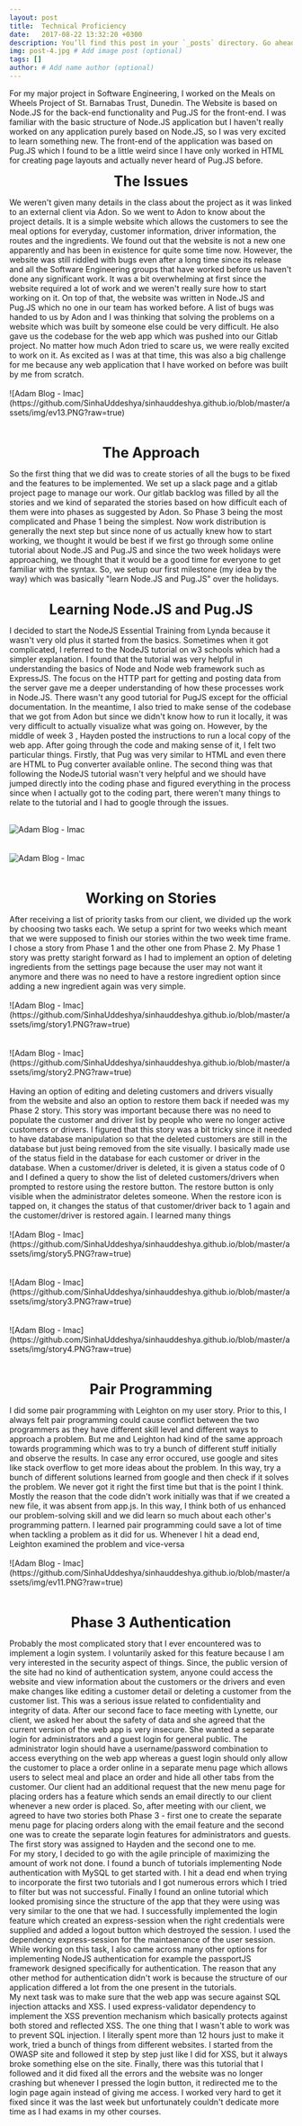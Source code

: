 ```yaml
---
layout: post
title:  Technical Proficiency
date:   2017-08-22 13:32:20 +0300
description: You’ll find this post in your `_posts` directory. Go ahead and edit it and re-build the site to see your changes. # Add post description (optional)
img: post-4.jpg # Add image post (optional)
tags: []
author: # Add name author (optional)
---
```

For my major project in Software Engineering, I worked on the Meals on Wheels Project of St. Barnabas Trust, Dunedin. The Website is based on Node.JS for the back-end functionality and Pug.JS for the front-end. I was familiar with the basic structure of Node.JS application but I haven't really worked on any application purely based on Node.JS, so I was very excited to learn something new. The front-end of the application was based on Pug.JS which I found to be a little weird since I have only worked in HTML for creating page layouts and actually never heard of Pug.JS before. 
<p align="center"><span style="font-size:25px"><b>The Issues</b></span></p>
We weren't given many details in the class about the project as it was linked to an external client via Adon. So we went to Adon to know about the project details. It is a simple website which allows the customers to see the meal options for everyday, customer information, driver information, the routes and the ingredients. We found out that the website is not a new one apparently and has been in existence for quite some time now. However, the website was still riddled with bugs even after a long time since its release and all the Software Engineering groups that have worked before us haven't done any significant work. It was a bit overwhelming at first since the website required a lot of work and we weren't really sure how to start working on it. On top of that, the website was written in Node.JS and Pug.JS which no one in our team has worked before. A list of bugs was handed to us by Adon and I was thinking that solving the problems on a website which was built by someone else could be very difficult. He also gave us the codebase for the web app which was pushed into our Gitlab project. No matter how much Adon tried to scare us, we were really excited to work on it. As excited as I was at that time, this was also a big challenge for me because any web application that I have worked on before was built by me from scratch. <br><br>
![Adam Blog - Imac](https://github.com/SinhaUddeshya/sinhauddeshya.github.io/blob/master/assets/img/ev13.PNG?raw=true)<br><br><br>
<p align="center"><span style="font-size:25px"><b>The Approach</b></span></p>
So the first thing that we did was to create stories of all the bugs to be fixed and the features to be implemented. We set up a slack page and a gitlab project page to manage our work. Our gitlab backlog was filled by all the stories and we kind of separated the stories based on how difficult each of them were into phases as suggested by Adon. So Phase 3 being the most complicated and Phase 1 being the simplest. Now work distribution is generally the next step but since none of us actually knew how to start working, we thought it would be best if we first go through some online tutorial about Node.JS and Pug.JS and since the two week holidays were approaching, we thought that it would be a good time for everyone to get familiar with the syntax. So, we setup our first milestone (my idea by the way) which was basically "learn Node.JS and Pug.JS" over the holidays.<br><br>
<p align="center"><span style="font-size:25px"><b>Learning Node.JS and Pug.JS</b></span></p>
I decided to start the NodeJS Essential Training from Lynda because it wasn't very old plus it started from the basics. Sometimes when it got complicated, I referred to the NodeJS tutorial on w3 schools which had a simpler explanation. I found that the tutorial was very helpful in understanding the basics of Node and Node web framework such as ExpressJS. The focus on the HTTP part for getting and posting data from the server gave me a deeper understanding of how these processes work in Node.JS. There wasn't any good tutorial for PugJS except for the official documentation. In the meantime, I also tried to make sense of the codebase that we got from Adon but since we didn't know how to run it locally, it was very difficult to actually visualize what was going on. However, by the middle of week 3 , Hayden posted the instructions to run a local copy of the web app. After going through the code and making sense of it, I felt two particular things. Firstly, that Pug was very similar to HTML and even there are HTML to Pug converter available online. The second thing was that following the NodeJS tutorial wasn't very helpful and we should have jumped directly into the coding phase and figured everything in the process since when I actually got to the coding part, there weren't many things to relate to the tutorial and I had to google through the issues. <br><br>



![Adam Blog - Imac](https://github.com/SinhaUddeshya/sinhauddeshya.github.io/blob/master/assets/img/ev16.PNG?raw=true)<br><br><br>
![Adam Blog - Imac](https://github.com/SinhaUddeshya/sinhauddeshya.github.io/blob/master/assets/img/jade.PNG?raw=true)<br><br><br>
<p align="center"><span style="font-size:25px"><b>Working on Stories</b></span></p>
After receiving a list of priority tasks from our client, we divided up the work by choosing two tasks each. We setup a sprint for two weeks which meant that we were supposed to finish our stories within the two week time frame. I chose a story from Phase 1 and the other one from Phase 2. My Phase 1 story was pretty staright forward as I had to implement an option of deleting ingredients from the settings page because the user may not want it anymore and there was no need to have a restore ingredient option since adding a new ingredient again was very simple.<br><br>
![Adam Blog - Imac](https://github.com/SinhaUddeshya/sinhauddeshya.github.io/blob/master/assets/img/story1.PNG?raw=true)<br><br><br>
![Adam Blog - Imac](https://github.com/SinhaUddeshya/sinhauddeshya.github.io/blob/master/assets/img/story2.PNG?raw=true)<br><br>
Having an option of editing and deleting customers and drivers visually from the website and also an option to restore them back if needed was my Phase 2 story. This story was important because there was no need to populate the customer and driver list by people who were no longer active customers or drivers. I figured that this story was a bit tricky since it needed to have database manipulation so that the deleted customers are still in the database but just being removed from the site visually. I basically made use of the status field in the database for each customer or driver in the database. When a customer/driver is deleted, it is given a status code of 0 and I defined a query to show the list of deleted customers/drivers when prompted to restore using the restore button. The restore button is only visible when the administrator deletes someone. When the restore icon is tapped on, it changes the status of that customer/driver back to 1 again and the customer/driver is restored again.
I learned many things 
<br><br>
![Adam Blog - Imac](https://github.com/SinhaUddeshya/sinhauddeshya.github.io/blob/master/assets/img/story5.PNG?raw=true)<br><br><br>
![Adam Blog - Imac](https://github.com/SinhaUddeshya/sinhauddeshya.github.io/blob/master/assets/img/story3.PNG?raw=true)<br><br><br>
![Adam Blog - Imac](https://github.com/SinhaUddeshya/sinhauddeshya.github.io/blob/master/assets/img/story4.PNG?raw=true)<br><br><br>
<p align="center"><span style="font-size:25px"><b>Pair Programming</b></span></p>
I did some pair programming with Leighton on my user story. Prior to this, I always felt pair programming could cause conflict between the two programmers as they have different skill level and different ways to approach a problem. But me and Leighton had kind of the same approach towards programming which was to try a bunch of different stuff initially and observe the results. In case any error occured, use google and sites like stack overflow to get more ideas about the problem. In this way, try a bunch of different solutions learned from google and then check if it solves the problem. We never got it right the first time but that is the point I think. Mostly the reason that the code didn't work initially was that if we created a new file, it was absent from app.js. In this way, I think both of us enhanced our problem-solving skill and we did learn so much about each other's programming pattern. I learned pair programming could save a lot of time when tackling a problem as it did for us. Whenever I hit a dead end, Leighton examined the problem and vice-versa<br><br>
![Adam Blog - Imac](https://github.com/SinhaUddeshya/sinhauddeshya.github.io/blob/master/assets/img/ev11.PNG?raw=true)<br><br><br>
<p align="center"><span style="font-size:25px"><b>Phase 3 Authentication</b></span></p>
Probably the most complicated story that I ever encountered was to implement a login system. I voluntarily asked for this feature because I am very interested in the security aspect of things. Since, the public version of the site had no kind of authentication system, anyone could access the website and view information about the customers or the drivers and even make changes like editing a customer detail or deleting a customer from the customer list. This was a serious issue related to confidentiality and integrity of data. After our second face to face meeting with Lynette, our client, we asked her about the safety of data and she agreed that the current version of the web app is very insecure. She wanted a separate login for administrators and a guest login for general public. The administrator login should have a username/password combination to access everything on the web app whereas a guest login should only allow the customer to place a order online in a separate menu page which allows users to select meal and place an order and hide all other tabs from the customer. Our client had an additional request that the new menu page for placing orders has a feature which sends an email directly to our client whenever a new order is placed. So, after meeting with our client, we agreed to have two stories both Phase 3 - first one to create the separate menu page for placing orders along with the email feature and the second one was to create the separate login features for administrators and guests. The first story was assigned to Hayden and the second one to me.<br>
For my story, I decided to go with the agile principle of maximizing the amount of work not done. I found a bunch of tutorials implementing Node authentication with MySQL to get started with. I hit a dead end when trying to incorporate the first two tutorials and I got numerous errors which I tried to filter but was not successful. Finally I found an online tutorial which looked promising since the structure of the app that they were using was very similar to the one that we had. I successfully implemented the login feature which created an express-session when the right credentials were supplied and added a logout button which destroyed the session. I used the dependency express-session for the maintaenance of the user session. While working on this task, I also came across many other options for implementing NodeJS authentication for example the passportJS framework designed specifically for authentication. The reason that any other method for authentication didn't work is because the structure of our application differed a lot from the one present in the tutorials.<br>
My next task was to make sure that the web app was secure against SQL injection attacks and XSS. I used express-validator dependency to implement the XSS prevention mechanism which basically protects against both stored and reflected XSS. The one thing that I wasn't able to work was to prevent SQL injection. I literally spent more than 12 hours just to make it work, tried a bunch of things from different websites. I started from the OWASP site and followed it step by step just like I did for XSS, but it always broke something else on the site. Finally, there was this tutorial that I followed and it did fixed all the errors and the website was no longer crashing but whenever I pressed the login button, it redirected me to the login page again instead of giving me access. I worked very hard to get it fixed since it was the last week but unfortunately couldn't dedicate more time as I had exams in my other courses.<br><br>





